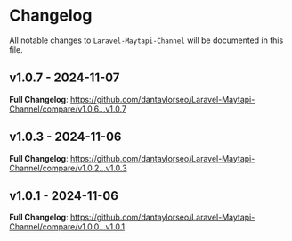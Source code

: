 # Changelog

All notable changes to `Laravel-Maytapi-Channel` will be documented in this file.

## v1.0.7 - 2024-11-07

**Full Changelog**: https://github.com/dantaylorseo/Laravel-Maytapi-Channel/compare/v1.0.6...v1.0.7

## v1.0.3 - 2024-11-06

**Full Changelog**: https://github.com/dantaylorseo/Laravel-Maytapi-Channel/compare/v1.0.2...v1.0.3

## v1.0.1 - 2024-11-06

**Full Changelog**: https://github.com/dantaylorseo/Laravel-Maytapi-Channel/compare/v1.0.0...v1.0.1
